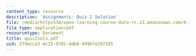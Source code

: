 ```yaml
---
content_type: resource
description: 'Assignments: Quiz 2 Solution'
file: /media/https%3A/open-learning-course-data-rc.s3.amazonaws.com/6-111-introductory-digital-systems-laboratory-fall-2002/2f9ecca34c1597014db8699b7e297105_quiz2sols.pdf
file_type: application/pdf
resourcetype: Document
title: quiz2sols.pdf
uid: 2f9ecca3-4c15-9701-4db8-699b7e297105
---
```

